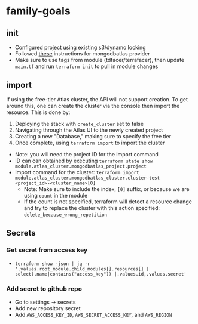 # family-goals

## init

* Configured project using existing s3/dynamo locking
* Followed [these](https://registry.terraform.io/providers/mongodb/mongodbatlas/latest/docs) instructions for mongodbatlas provider
* Make sure to use tags from module (tdfacer/terrafacer), then update `main.tf` and run `terraform init` to pull in module changes

## import

If using the free-tier Atlas cluster, the API will not support creation. To get around this, one can create the cluster via the console then import the resource. This is done by:

1. Deploying the stack with `create_cluster` set to false
2. Navigating through the Atlas UI to the newly created project
3. Creating a new "Database," making sure to specify the free tier
4. Once complete, using `terraform import` to import the cluster

* Note: you will need the project ID for the import command
* ID can can obtained by executing  `terraform state show module.atlas_cluster.mongodbatlas_project.project`
* Import command for the cluster: `terraform import module.atlas_cluster.mongodbatlas_cluster.cluster-test <project_id>-<cluster_name>[0]`
  * Note: Make sure to include the index, `[0]` suffix, or because we are using `count` in the module
  * If the count is not specified, terraform will detect a resource change and try to replace the cluster with this action specified: `delete_because_wrong_repetition`

## Secrets

### Get secret from access key

* `terraform show -json | jq -r '.values.root_module.child_modules[].resources[] | select(.name|contains("access_key")) |.values.id,.values.secret'`

### Add secret to github repo

* Go to settings -> secrets
* Add new repository secret
* Add `AWS_ACCESS_KEY_ID`, `AWS_SECRET_ACCESS_KEY`, and `AWS_REGION`
